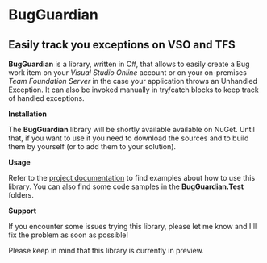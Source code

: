 # BugGuardian

Easily track you exceptions on VSO and TFS
------------------------------------------
**BugGuardian** is a library, written in C#, that allows to easily create a Bug work item on your *Visual Studio Online* account or on your on-premises *Team Foundation Server* in the case your application throws an Unhandled Exception.
It can also be invoked manually in try/catch blocks to keep track of handled exceptions.


**Installation**

The **BugGuardian** library will be shortly available available on NuGet.
Until that, if you want to use it you need to download the sources and to build them by yourself (or to add them to your solution).   
    
    
**Usage**

Refer to the [project documentation](https://github.com/n3wt0n/BugGuardian/wiki/Home) to find examples about how to use this library. You can also find some code samples in the **BugGuardian.Test** folders.


**Support**

If you encounter some issues trying this library, please let me know and I'll fix the problem as soon as possible!

Please keep in mind that this library is currently in preview.
